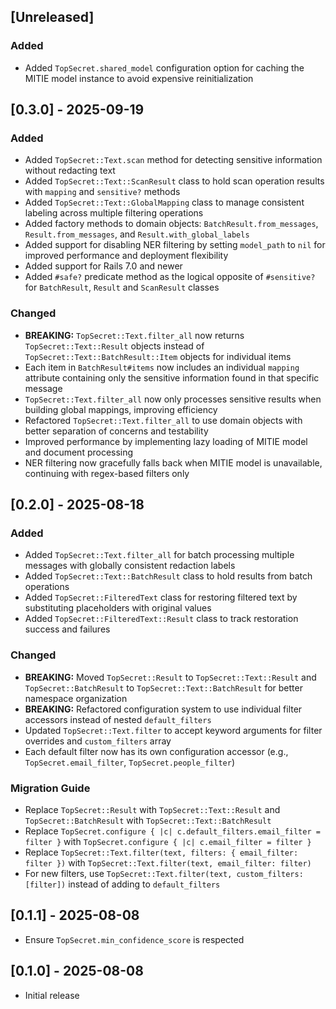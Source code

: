 ## [Unreleased]

### Added

-   Added `TopSecret.shared_model` configuration option for caching the MITIE model instance to avoid expensive reinitialization

## [0.3.0] - 2025-09-19

### Added

-   Added `TopSecret::Text.scan` method for detecting sensitive information without redacting text
-   Added `TopSecret::Text::ScanResult` class to hold scan operation results with `mapping` and `sensitive?` methods
-   Added `TopSecret::Text::GlobalMapping` class to manage consistent labeling across multiple filtering operations
-   Added factory methods to domain objects: `BatchResult.from_messages`, `Result.from_messages`, and `Result.with_global_labels`
-   Added support for disabling NER filtering by setting `model_path` to `nil` for improved performance and deployment flexibility
-   Added support for Rails 7.0 and newer
-   Added `#safe?` predicate method as the logical opposite of `#sensitive?` for `BatchResult`, `Result` and `ScanResult` classes

### Changed

-   **BREAKING:** `TopSecret::Text.filter_all` now returns `TopSecret::Text::Result` objects instead of `TopSecret::Text::BatchResult::Item` objects for individual items
-   Each item in `BatchResult#items` now includes an individual `mapping` attribute containing only the sensitive information found in that specific message
-   `TopSecret::Text.filter_all` now only processes sensitive results when building global mappings, improving efficiency
-   Refactored `TopSecret::Text.filter_all` to use domain objects with better separation of concerns and testability
-   Improved performance by implementing lazy loading of MITIE model and document processing
-   NER filtering now gracefully falls back when MITIE model is unavailable, continuing with regex-based filters only

## [0.2.0] - 2025-08-18

### Added

-   Added `TopSecret::Text.filter_all` for batch processing multiple messages with globally consistent redaction labels
-   Added `TopSecret::Text::BatchResult` class to hold results from batch operations
-   Added `TopSecret::FilteredText` class for restoring filtered text by substituting placeholders with original values
-   Added `TopSecret::FilteredText::Result` class to track restoration success and failures

### Changed

-   **BREAKING:** Moved `TopSecret::Result` to `TopSecret::Text::Result` and `TopSecret::BatchResult` to `TopSecret::Text::BatchResult` for better namespace organization
-   **BREAKING:** Refactored configuration system to use individual filter accessors instead of nested `default_filters`
-   Updated `TopSecret::Text.filter` to accept keyword arguments for filter overrides and `custom_filters` array
-   Each default filter now has its own configuration accessor (e.g., `TopSecret.email_filter`, `TopSecret.people_filter`)

### Migration Guide

-   Replace `TopSecret::Result` with `TopSecret::Text::Result` and `TopSecret::BatchResult` with `TopSecret::Text::BatchResult`
-   Replace `TopSecret.configure { |c| c.default_filters.email_filter = filter }` with `TopSecret.configure { |c| c.email_filter = filter }`
-   Replace `TopSecret::Text.filter(text, filters: { email_filter: filter })` with `TopSecret::Text.filter(text, email_filter: filter)`
-   For new filters, use `TopSecret::Text.filter(text, custom_filters: [filter])` instead of adding to `default_filters`

## [0.1.1] - 2025-08-08

-   Ensure `TopSecret.min_confidence_score` is respected

## [0.1.0] - 2025-08-08

-   Initial release
